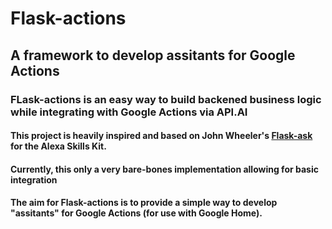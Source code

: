 # Flask-actions
## A framework to develop assitants for Google Actions 
### FLask-actions is an easy way to build  backened business logic while integrating with Google Actions via API.AI

#### This project is heavily inspired and based on John Wheeler's [Flask-ask](https://github.com/johnwheeler/flask-ask) for the Alexa Skills Kit.

#### Currently, this only a very bare-bones implementation allowing for basic integration 

#### The aim for Flask-actions is to provide a simple way to develop "assitants" for Google Actions (for use with Google Home).






